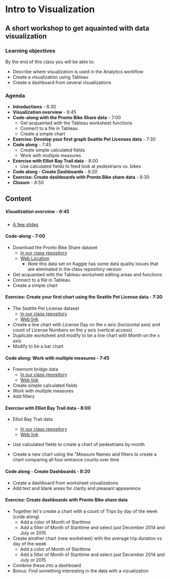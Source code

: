 # Intro to Visualization
## A short workshop to get aquainted with data visualization

### Learning objectives
By the end of this class you will be able to:
* Describe where visualization is used in the Analytics workflow
* Create a visualization using Tableau
* Create a dashboard from several visualizations

### Agenda
* **Introductions** -  6:30
* **Visualization overview**  -  6:45
* **Code-along with the Pronto Bike Share data**  -  7:00
  * Get acquainted  with the Tableau worksheet functions
  * Connect to a file in Tableau
  * Create a simple chart
* **Exercise: Develop your first graph Seattle Pet Licenses data**  -  7:30
* **Code along**  -  7:45
  * Create simple calculated fields
  * Work with multiple measures
* **Exercise with Elliot Bay Trail data**  -  8:00 
  * Use calculated fields to feed look at pedestrians vs. bikes
* **Code along - Create Dashboards**  -  8:20
* **Exercise: Create dashboards with Pronto Bike share data**  -  8:30
* **Closure**  -  8:50
 
## Content

##### Visualization overview  -  6:45
* [A few slides](https://docs.google.com/presentation/d/1fRl4N4mOWAYA5mRbtbnBE5lQMnku0eSJa6vqJq9oUgI/edit?usp=sharing)
 
#### Code-along  -  7:00
* Download the Pronto Bike Share dataset
  * [In our class repository](/Pronto_bike_share_visualization/cycle-share-dataset/trip.csv)
  * [Web Location](https://www.kaggle.com/pronto/cycle-share-dataset)
    * Note this data set on Kaggle has some data quality issues that are eliminated in the class repository version
* Get acquainted with the Tableau worksheet editing areas and functions
* Connect to a file in Tableau
* Create a simple chart
 
#### Exercise: Create your first chart using the Seattle Pet License data  -  7:30
* The Seattle Pet License dataset
    * [In our class repository](/Seattle_pet_license_data/Seattle_Pet_Licenses_2016_to_2018.csv)
    * [Web link](https://data.seattle.gov/Community/Seattle-Pet-Licenses/jguv-t9rb)
* Create a line chart with License Day on the x axis (horizontal axis) and count of License Numbers on the y axis (vertical access)
* Duplicate worksheet and modify to be a line chart with Month on the x axis
* Modify to be a bar chart
  
#### Code along: Work with multiple measures  -  7:45
* Freemont bridge data
  * [In our class repository](/Freemont_bridge_data/Freemont_bridge_bike_traffic-daily.json)
  * [Web link](https://data.seattle.gov/Transportation/Fremont-Bridge-Daily-Bicycle-Counts/eytj-7qg9/data)
* Create simple calculated fields
* Work with multiple measures
* Add filters

#### Exercise with Elliot Bay Trail data  -  8:00
* Elliot Bay Trail data
  * [In our class repository](/Elliot_bay_trail_data/Elliott_Bay_Trail_in_Myrtle_Edwards_Park.csv)
  * [Web link](https://data.seattle.gov/Transportation/Elliott-Bay-Trail-in-Myrtle-Edwards-Park/4qej-qvrz)

* Use calculated fields to create a chart of pedestrians by month
* Create a new chart using the "Measure Names and filters to create a chart comparing all four entrance counts over time
  
#### Code along - Create Dashboards  -  8:20
* Create a dashboard from worksheet vizualizations
* Add text and blank areas for clarity and pleasant appearence

#### Exercise: Create dashboards with Pronto Bike share data
* Together let's create a chart with a count of Trips by day of the week (code along)
  * Add a color of Month of Starttime
  * Add a filter of Month of Starttime and select just December 2014 and July or 2015
* Create another chart (new worksheet) with the average trip duration vs day of the week
  * Add a color of Month of Starttime
  * Add a filter of Month of Starttime and select just December 2014 and July or 2015
* Combine these into a dashboard
* Bonus: Find something interesting in the data with a vizualization
  
